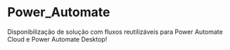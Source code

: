 # Power_Automate
Disponibilização de solução com fluxos reutilizáveis para Power Automate Cloud e Power Automate Desktop!
